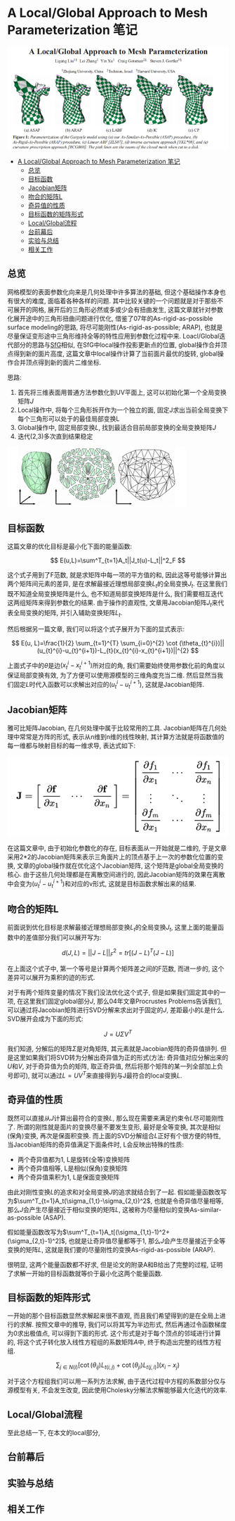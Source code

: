 # A Local/Global Approach to Mesh Parameterization 笔记

![picture 1](Media/363e2d48d9ad3eb23b4b936e7a6416872120de5278e8c68e85ecff9ea96f9d4c.png)  

- [A Local/Global Approach to Mesh Parameterization 笔记](#a-localglobal-approach-to-mesh-parameterization-笔记)
  - [总览](#总览)
  - [目标函数](#目标函数)
  - [Jacobian矩阵](#jacobian矩阵)
  - [吻合的矩阵L](#吻合的矩阵l)
  - [奇异值的性质](#奇异值的性质)
  - [目标函数的矩阵形式](#目标函数的矩阵形式)
  - [Local/Global流程](#localglobal流程)
  - [台前幕后](#台前幕后)
  - [实验与总结](#实验与总结)
  - [相关工作](#相关工作)

## 总览

网格模型的表面参数化向来是几何处理中许多算法的基础, 但这个基础操作本身也有很大的难度, 面临着各种各样的问题. 其中比较关键的一个问题就是对于那些不可展开的网格, 展开后的三角形必然或多或少会有扭曲发生, 这篇文章就针对参数化展开途中的三角形扭曲问题进行优化, 借鉴了07年的As-rigid-as-possible surface modeling的思路, 将尽可能刚性(As-rigid-as-possible; ARAP), 也就是尽量保证变形途中三角形维持全等的特性应用到参数化过程中来. Loacl/Global迭代部分的思路与[SfG](...)相似, 在SfG中local操作投影更新点的位置, global操作合并顶点得到新的面片高度, 这篇文章中local操作计算了当前面片最优的旋转, global操作合并顶点得到新的面片二维坐标.

思路:
1. 首先将三维表面用普通方法参数化到UV平面上, 这可以初始化第一个全局变换矩阵$J$
2. Local操作中, 将每个三角形拆开作为一个独立的面, 固定J求出当前全局变换下每个三角形可以处于的最佳局部变换L
3. Global操作中, 固定局部变换$L$, 找到最适合目前局部变换的全局变换矩阵$J$
4. 迭代(2,3)多次直到结果稳定

![picture 2](Media/c33f66b2dd3c46aee06d9f0f6bcd9c3d7947d144eeed55d0d17e58668b7dc3f0.png)  

## 目标函数

这篇文章的优化目标是最小化下面的能量函数:

$$
E(u,L)=\sum^T_{t=1}A_t||J_t(u)-L_t||^2_F
$$

这个式子用到了F范数, 就是求矩阵中每一项的平方值的和, 因此这等号能够计算出两个矩阵间元素的差异, 是在求解最接近理想局部变换$L_t$的全局变换$J_t$. 在这里我们既不知道全局变换矩阵是什么, 也不知道局部变换矩阵是什么, 我们需要相互迭代这两组矩阵来得到参数化的结果. 由于操作的直观性, 文章用Jacobian矩阵$J_t$来代表全局变换的矩阵, 并引入辅助变换矩阵$L_t$.

然后根据另一篇文章, 我们可以将这个式子展开为下面的显式表示:

$$
E(u, L)=\frac{1}{2} \sum_{t=1}^{T} \sum_{i=0}^{2} \cot (\theta_{t}^{i})||(u_{t}^{i}-u_{t}^{i+1})-L_{t}(x_{t}^{i}-x_{t}^{i+1})||^{2}
$$

上面式子中的$\theta$是边$(x_{t}^{i}-x_{t}^{i+1})$所对应的角, 我们需要始终使用参数化前的角度以保证局部变换有效, 为了方便可以使用源模型的三维角度充当二维. 然后显然当我们固定$L$时代入函数可以求解出对应的$(u_{t}^{i}-u_{t}^{i+1})$, 这就是Jacobian矩阵.

## Jacobian矩阵

雅可比矩阵Jacobian, 在几何处理中属于比较常用的工具. Jacobian矩阵在几何处理中常常是方阵的形式, 表示从n维到n维的线性映射, 其计算方法就是将函数值的每一维都与映射目标的每一维求导, 表达式如下:

![picture 3](Media/d416fcc2f65c8ce21efc9fa9b5f0a9e5fd7639ebce8e85d4a3b8bdb420d3d2ea.png)  

在这篇文章中, 由于初始化参数化的存在, 目标表面从一开始就是二维的, 于是文章采用2*2的Jacobian矩阵来表示三角面片上的顶点基于上一次的参数化位置的变换, 文章的global操作就在优化这个Jacobian矩阵, 这个矩阵是global全局变换的核心. 由于这些几何处理都是在离散空间进行的, 因此Jacobian矩阵的效果在离散中会变为$(u_{t}^{i}-u_{t}^{i+1})$和对应的v形式, 这就是目标函数求解出来的结果. 

## 吻合的矩阵L

前面说到优化目标是求解最接近理想局部变换$L_t$的全局变换$J_t$, 这里上面的能量函数中的差值部分我们可以展开写为:

$$
d(J,L)=||J-L||^2_F=tr[(J-L)^T(J-L)]
$$

在上面这个式子中, 第一个等号是计算两个矩阵差之间的F范数, 而进一步的, 这个差异可以展开为乘积的迹的形式.

对于有两个矩阵变量的情况下我们没法优化这个式子, 但是如果我们固定其中的一项, 在这里我们固定global部分$J$, 那么04年文章Procrustes Problems告诉我们, 可以通过将Jacobian矩阵进行SVD分解来求出对于固定的$J$, 差距最小的$L$是什么. SVD展开会成为下面的形式:

$$
J=U \Sigma V^T
$$

我们知道, 分解后的矩阵$\Sigma$是对角矩阵, 其元素就是Jacobian矩阵的奇异值排列. 但是这里如果我们将SVD转为分解出奇异值为正的形式(方法: 奇异值对应分解出来的$U$和$V$, 对于奇异值为负的矩阵, 取正奇异值, 然后将那个矩阵的某一列全部加上负号即可), 就可以通过$L=UV^T$来直接得到与J最符合的local变换$L$.

## 奇异值的性质

既然可以直接从$J$计算出最符合的变换$L$, 那么现在需要来满足约束令$L$尽可能刚性了. 所谓的刚性就是面片的变换尽量不要发生变形, 最好是全等变换, 其次是相似(保角)变换, 再次是保面积变换. 而上面的SVD分解组合$L$正好有个很方便的特性, 当Jacobian矩阵的奇异值满足下面条件时, L会反映出特殊的性质:

- 两个奇异值都为1, L是旋转(全等)变换矩阵
- 两个奇异值相等, L是相似(保角)变换矩阵
- 两个奇异值乘积为1, L是保面变换矩阵

由此对刚性变换$L$的追求和对全局变换$J$的追求就结合到了一起. 假如能量函数改写为$\sum^T_{t=1}A_t(\sigma_{1,t}-\sigma_{2,t})^2$, 也就是令奇异值尽量相等, 那么$J$会产生尽量接近于相似变换的矩阵$L$, 这被称为尽量相似的变换As-similar-as-possible (ASAP).

假如能量函数改写为$\sum^T_{t=1}A_t[(\sigma_{1,t}-1)^2+(\sigma_{2,t}-1)^2]$, 也就是让奇异值尽量都等于1, 那么$J$会产生尽量接近于全等变换的矩阵$L$, 这就是我们要的尽量刚性的变换As-rigid-as-possible (ARAP).

很明显, 这两个能量函数都不好求, 但是论文的附录A和B给出了完整的过程, 证明了求解一开始的目标函数就等价于最小化这两个能量函数.

## 目标函数的矩阵形式

一开始的那个目标函数显然求解起来很不直观, 而且我们希望得到的是在全局上进行的求解. 按照文章中的推导, 我们可以将其写为半边形式, 然后再通过令函数梯度为0求出极值点, 可以得到下面的形式. 这个形式是对于每个顶点的邻域进行计算的, 将这个式子转化放入线性方程组的系数矩阵$A$中, 终于构造出完整的线性方程组. 

$$
\sum_{j \in N(i)}[\cot (\theta_{i j}) L_{t(i, j)}+\cot (\theta_{j i}) L_{t(j, i)}](x_{i}-x_{j})
$$

对于这个方程组我们可以用一系列方法求解, 由于迭代过程中方程的系数部分仅与源模型有关, 不会发生改变, 因此使用Cholesky分解法求解能够最大化迭代的效率.

## Local/Global流程

至此总结一下, 在本文的local部分, 


## 台前幕后

## 实验与总结

## 相关工作